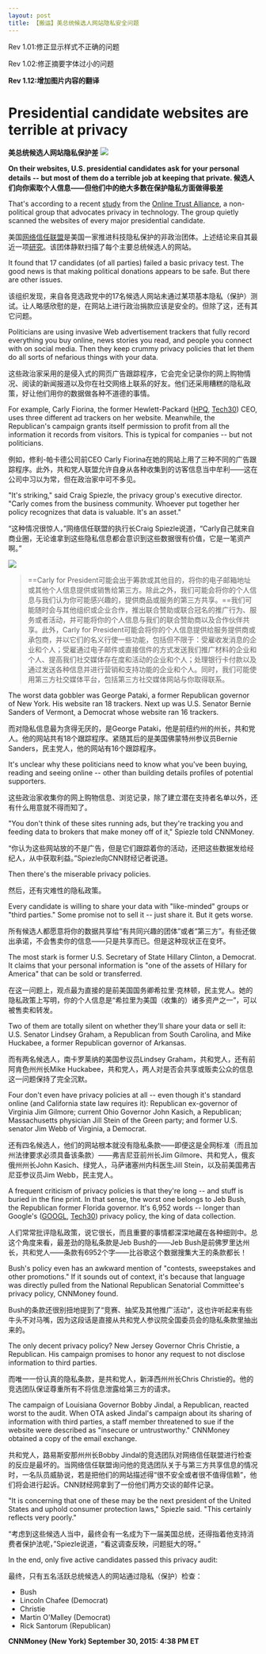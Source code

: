 ```yaml
---
layout: post
title: 【搬运】美总统候选人网站隐私安全问题
---
```


Rev 1.01:修正显示样式不正确的问题

Rev 1.02:修正摘要字体过小的问题

**Rev 1.12:增加图片内容的翻译**

# Presidential candidate websites are terrible at privacy
**美总统候选人网站隐私保护差**
![](https://o0stweauh.qnssl.com/150930101552-election-candidates-2016-780x439.jpg)

**On their websites, U.S. presidential candidates ask for your personal details -- but most of them do a terrible job at keeping that private.
候选人们向你索取个人信息——但他们中的绝大多数在保护隐私方面做得极差**

That's according to a recent [study](https://otalliance.org/system/files/files/initiative/documents/2015_ota_honor_roll_-_candidates_9-18.pdf) from the [Online Trust Alliance](https://otalliance.org/), a non-political group that advocates privacy in technology. The group quietly scanned the websites of every major presidential candidate.

美国[网络信任联盟](https://otalliance.org/)是美国一家推进科技隐私保护的非政治团体。上述结论来自其最近一项[研究](https://otalliance.org/system/files/files/initiative/documents/2015_ota_honor_roll_-_candidates_9-18.pdf)。该团体静默扫描了每个主要总统候选人的网站。

It found that 17 candidates (of all parties) failed a basic privacy test. The good news is that making political donations appears to be safe. But there are other issues.

该组织发现，来自各竞选政党中的17名候选人网站未通过某项基本隐私（保护）测试。让人略感欣慰的是，在网站上进行政治捐款应该是安全的。但除了这，还有其它问题。

Politicians are using invasive Web advertisement trackers that fully record everything you buy online, news stories you read, and people you connect with on social media. Then they keep crummy privacy policies that let them do all sorts of nefarious things with your data.

这些政治家采用的是侵入式的网页广告跟踪程序，它会完全记录你的网上购物情况、阅读的新闻报道以及你在社交网络上联系的好友。他们还采用糟糕的隐私政策，好让他们用你的数据做各种不道德的事情。

For example, Carly Fiorina, the former Hewlett-Packard ([HPQ](http://money.cnn.com/quote/quote.html?symb=HPQ&source=story_quote_link), [Tech30](http://money.cnn.com/technology/tech30/index.html?iid=EL)) CEO, uses three different ad trackers on her website. Meanwhile, the Republican's campaign grants itself permission to profit from all the information it records from visitors. This is typical for companies -- but not politicians.

例如，修利-帕卡德公司前CEO Carly Fiorina在她的网站上用了三种不同的广告跟踪程序。此外，共和党人联盟允许自身从各种收集到的访客信息当中牟利——这在公司中习以为常，但在政治家中可不多见。

"It's striking," said Craig Spiezle, the privacy group's executive director. "Carly comes from the business community. Whoever put together her policy recognizes that data is valuable. It's an asset."

“这种情况很惊人，”网络信任联盟的执行长Craig Spiezle说道，“Carly自己就来自商业圈，无论谁拿到这些隐私信息都会意识到这些数据很有价值，它是一笔资产啊。”

![](https://o0stweauh.qnssl.com/150930110627-carly-privacy-policy-custom-2.jpg)

>==Carly for President可能会出于筹款或其他目的，将你的电子邮箱地址或其他个人信息提供或销售给第三方。除此之外，我们可能会将你的个人信息与我们认为你可能感兴趣的，提供商品或服务的第三方共享。==我们可能随时会与其他组织或企业合作，推出联合赞助或联合冠名的推广行为、服务或者活动，并可能将你的个人信息与我们的联合赞助商以及合作伙伴共享。此外，Carly for President可能会将你的个人信息提供给服务提供商或承包商，并以它们的名义行使一些功能，包括但不限于：受雇收发消息的企业和个人；受雇通过电子邮件或直接信件的方式发送我们推广材料的企业和个人、提高我们社交媒体存在度和活动的企业和个人；处理银行卡付款以及通过发送各种信息并进行营销和支持功能的企业和个人。同时，我们可能使用第三方社交媒体平台，包括第三方社交媒体网站与你取得联系。

The worst data gobbler was George Pataki, a former Republican governor of New York. His website ran 18 trackers. Next up was U.S. Senator Bernie Sanders of Vermont, a Democrat whose website ran 16 trackers.

而对隐私信息最为贪得无厌的，是George Pataki，他是前纽约州的州长，共和党人。他的网站共有18个跟踪程序。紧随其后的是美国佛蒙特州参议员Bernie Sanders，民主党人，他的网站有16个跟踪程序。

It's unclear why these politicians need to know what you've been buying, reading and seeing online -- other than building details profiles of potential supporters.

这些政治家收集你的网上购物信息、浏览记录，除了建立潜在支持者名单以外，还有什么用意就不得而知了。

"You don't think of these sites running ads, but they're tracking you and feeding data to brokers that make money off of it," Spiezle told CNNMoney.

“你认为这些网站放的不是广告，但是它们跟踪着你的活动，还把这些数据发给经纪人，从中获取利益。”Spiezle向CNN财经记者说道。

Then there's the miserable privacy policies.

然后，还有灾难性的隐私政策。

Every candidate is willing to share your data with "like-minded" groups or "third parties." Some promise not to sell it -- just share it. But it gets worse.

所有候选人都愿意将你的数据共享给“有共同兴趣的团体”或者“第三方”。有些还做出承诺，不会售卖你的信息——只是共享而已。但是这种现状正在变坏。

The most stark is former U.S. Secretary of State Hillary Clinton, a Democrat. It claims that your personal information is "one of the assets of Hillary for America" that can be sold or transferred.

在这一问题上，观点最为直接的是前美国国务卿希拉里·克林顿，民主党人。她的隐私政策上写明，你的个人信息是“希拉里为美国（收集的）诸多资产之一”，可以被售卖和转发。

Two of them are totally silent on whether they'll share your data or sell it: U.S. Senator Lindsey Graham, a Republican from South Carolina, and Mike Huckabee, a former Republican governor of Arkansas.

而有两名候选人，南卡罗莱纳的美国参议员Lindsey Graham，共和党人，还有前阿肯色州州长Mike Huckabee，共和党人，两人对是否会共享或贩卖公众的信息这一问题保持了完全沉默。

Four don't even have privacy policies at all -- even though it's standard online (and California state law requires it): Republican ex-governor of Virginia Jim Gilmore; current Ohio Governor John Kasich, a Republican; Massachusetts physician Jill Stein of the Green party; and former U.S. senator Jim Webb of Virginia, a Democrat.

还有四名候选人，他们的网站根本就没有隐私条款——即便这是全网标准（而且加州法律要求必须具备该条款）——弗吉尼亚前州长Jim Gilmore、共和党人，俄亥俄州州长John Kasich、绿党人，马萨诸塞州内科医生Jill Stein，以及前美国弗吉尼亚参议员Jim Webb，民主党人。

A frequent criticism of privacy policies is that they're long -- and stuff is buried in the fine print. In that sense, the worst one belongs to Jeb Bush, the Republican former Florida governor. It's 6,952 words -- longer than Google's ([GOOGL](http://money.cnn.com/quote/quote.html?symb=GOOGL&source=story_quote_link), [Tech30](http://money.cnn.com/technology/tech30/index.html?iid=EL)) privacy policy, the king of data collection.

人们常常批评隐私政策，说它很长，而且重要的事情都深深地藏在各种细则中。总这个角度来看，最差劲的隐私条款是Jeb Bush的——Jeb Bush是前佛罗里达州长，共和党人——条款有6952个字——比谷歌这个数据搜集大王的条款都长！

Bush's policy even has an awkward mention of "contests, sweepstakes and other promotions." If it sounds out of context, it's because that language was directly pulled from the National Republican Senatorial Committee's privacy policy, CNNMoney found.

Bush的条款还很别扭地提到了“竞赛、抽奖及其他推广活动”，这也许听起来有些牛头不对马嘴，因为这段话是直接从共和党人参议院全国委员会的隐私条款里抽出来的。

The only decent privacy policy? New Jersey Governor Chris Christie, a Republican. His campaign promises to honor any request to not disclose information to third parties.

而唯一一份认真的隐私条款，是共和党人，新泽西州州长Chris Christie的。他的竞选团队保证尊重所有不将信息泄露给第三方的请求。

The campaign of Louisiana Governor Bobby Jindal, a Republican, reacted worst to the audit. When OTA asked Jindal's campaign about its sharing of information with third parties, a staff member threatened to sue if the website were described as "insecure or untrustworthy." CNNMoney obtained a copy of the email exchange.

共和党人，路易斯安那州州长Bobby Jindal的竞选团队对网络信任联盟进行检查的反应是最坏的。当网络信任联盟询问他的竞选团队关于与第三方共享信息的情况时，一名队员威胁说，若是把他们的网站描述得“很不安全或者很不值得信赖”，他们将会进行起诉。CNN财经网拿到了一份他们两方交谈的邮件记录。

"It is concerning that one of these may be the next president of the United States and uphold consumer protection laws," Spiezle said. "This certainly reflects very poorly."

“考虑到这些候选人当中，最终会有一名成为下一届美国总统，还得指着他支持消费者保护法呢，”Spiezle说道，“看这调查反映，问题挺大的呀。”

In the end, only five active candidates passed this privacy audit:

最终，只有五名活跃总统候选人的网站通过隐私（保护）检查：

- Bush
- Lincoln Chafee (Democrat)
- Christie
- Martin O'Malley (Democrat)
- Rick Santorum (Republican)


**CNNMoney (New York) September 30, 2015: 4:38 PM ET**
